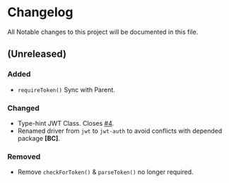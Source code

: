 # Changelog

All Notable changes to this project will be documented in this file.

## (Unreleased)

### Added
- `requireToken()` Sync with Parent.

### Changed
- Type-hint JWT Class. Closes [#4](https://github.com/irazasyed/jwt-auth-guard/issues/4).
- Renamed driver from `jwt` to `jwt-auth` to avoid conflicts with depended package **[BC]**.

### Removed
- Remove `checkForToken()` & `parseToken()` no longer required.

[unreleased]: https://github.com/irazasyed/jwt-auth-guard/compare/v0.1.0...HEAD
